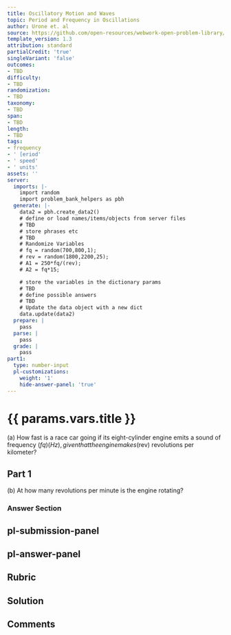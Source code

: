 ```yaml
---
title: Oscillatory Motion and Waves
topic: Period and Frequency in Oscillations
author: Urone et. al
source: https://github.com/open-resources/webwork-open-problem-library/tree/master/Contrib/BrockPhysics/College_Physics_Urone/16.Oscillatory_Motion_and_Waves/NU_U17-16-02-006.pg
template_version: 1.3
attribution: standard
partialCredit: 'true'
singleVariant: 'false'
outcomes:
- TBD
difficulty:
- TBD
randomization:
- TBD
taxonomy:
- TBD
span:
- TBD
length:
- TBD
tags:
- frequency
- ' [eriod'
- ' speed'
- ' units'
assets: ''
server:
  imports: |-
    import random
    import problem_bank_helpers as pbh
  generate: |-
    data2 = pbh.create_data2()
    # define or load names/items/objects from server files
    # TBD
    # store phrases etc
    # TBD
    # Randomize Variables
    # fq = random(700,800,1);
    # rev = random(1800,2200,25);
    # A1 = 250*fq/(rev);
    # A2 = fq*15;

    # store the variables in the dictionary params
    # TBD
    # define possible answers
    # TBD
    # Update the data object with a new dict
    data.update(data2)
  prepare: |
    pass
  parse: |
    pass
  grade: |
    pass
part1:
  type: number-input
  pl-customizations:
    weight: '1'
    hide-answer-panel: 'true'
---
```


# {{ params.vars.title }} 


(a) How fast is a race car going if its eight-cylinder engine emits a sound of frequency ($fq) (Hz), given that the engine makes ($rev) revolutions per kilometer?

## Part 1 
(b) At how many revolutions per minute is the engine rotating? 


 ### Answer Section


## pl-submission-panel 


## pl-answer-panel 


## Rubric 


## Solution 


## Comments 


